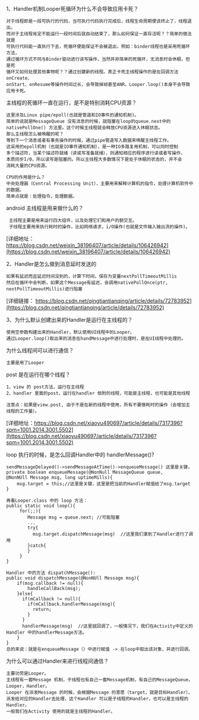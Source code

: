  1、Handler机制Looper死循环为什么不会导致应用卡死？
 ```
 对于线程即是一段可执行的代码，当可执行代码执行完成后，线程生命周期便该终止了，线程退出。
 而对于主线程肯定不能运行一段时间后就自动结束了，那么如何保证一直存活呢？？简单的做法就是
 可执行代码能一直执行下去，死循环便能保证不会被退出，例如：binder线程也是采用死循环方法，
 通过循环方式不同与Binder驱动进行读写操作，当然并非简单的死循环，无消息时会休眠，但是死
 循环又如何处理其他事物呢？？通过创建新的线程。真正卡死主线程操作的是在回调方法onCreate、
 onStart、onResume等操作时间过长，会导致掉帧甚至ANR，Looper.loop()本身不会导致应用卡死。
```
主线程的死循环一直在运行，是不是特别消耗CPU资源？
```
这里涉及Linux pipe/epoll(也就是管道和IO事件的通知机制)。
简单的说就是MessageQueue 没有消息的时候，就阻塞在loop的queue.next中的
nativePollOne() 方法里。这个时候主线程就会释放CPU资源进入休眠状态。
那么主线程怎么被唤醒的呢？
等到下一个消息或者有事务操作的时候，通过pipe管道写入数据来唤醒主线程工作。
这采用的epoll机制（也就是IO事件通知机制），是一种IO多路复用机制，可以同时控制
多个描述符，当某个描述符就绪（读或写准备就绪），则通知相应的程序进行读或者写操作，
本质同步I/0，所以读写是阻塞的。所以主线程大多数情况下是处于休眠的状态的，并不会
消耗大量的CPU资源。

CPU的作用是什么？
中央处理器（Central Processing Unit），主要用来解释计算机的指令，处理计算机软件中的数据。
简单点就是：处理指令，处理数据。

```


 android 主线程是用来做什么的？
```
 主线程主要是用来运行四大组件，以及处理它们和用户的额交互。
 子线程主要用来执行耗时的操作，比如网络请求，i/O操作(也就是文件输入输出流的操作)。
```
[详细地址：https://blog.csdn.net/weixin_38196407/article/details/106426942](https://blog.csdn.net/weixin_38196407/article/details/106426942)


2、Handler是怎么做到消息延时发送的
```
如果有延迟而且延迟时间没到的，计算下时间，保存为变量nextPollTimeoutMillis
然后在循环中会判断，如果这个Message有延迟，会调用nativePollOnce(ptr, nextPollTimeoutMillis)进行阻塞
```
[详细链接： https://blog.csdn.net/qingtiantianqing/article/details/72783952](https://blog.csdn.net/qingtiantianqing/article/details/72783952)

3、为什么默认创建出来的Handler是运行在主线程的？
```
使用空参数构建出来的Handler，默认使用UI线程中的Looper。
通过Looper.loop()取出来的消息在handMessage中进行处理时，是在UI线程中处理的。

```
为什么线程间可以进行通信？
```
主要是用了Looper

```
post 是在运行在哪个线程？
```
1、view 的 post方法，运行在主线程
2、handler 里面的post，运行在handler 依附的线程，可能是主线程，也可能是其他线程

注意点：如果是view.post, 由于不是在新的线程中使用，所有不要做耗时的操作（会增加主线程的工作量）。
```
[详细地址：https://blog.csdn.net/xiaoyu490697/article/details/7317396?spm=1001.2014.3001.5502](https://blog.csdn.net/xiaoyu490697/article/details/7317396?spm=1001.2014.3001.5502)

loop 执行的时候，是怎么回调Handler中的 handlerMessage()?
```
sendMessageDelayed()->sendMessageAtTime()->enqueueMessage() 这里是关键，
private boolean enqueueMessage(@NonNull MessageQueue queue,
@NonNUll Message msg, long uptimeMills){
    msg.target = this;//这里是关键，这里是把当前的Handler赋值给了msg.target
}

再看Looper.class 中的 loop 方法：
public static void loop(){
     for(;;){
        Message msg = queue.next; //可能阻塞
        ...
        try{
          msg.target.dispatchMessage(msg)  //这里我们拿到了Handler进行了调用
        }catch{
        }
     }
}

Handler 中的方法 dispatchMessage():
public void dispatchMessage(@NonNUll Message msg){
    if(msg.callback != null){
        handleCallBack(msg);
    }else{
      if(mCallback != null){
        if(mCallback.handlerMessage(msg){
          return;
        }
      }
      handlerMessage(msg)  //这里就回调了，一般情况下，我们在Activity中定义的 Handler 中的handlerMessage方法。
    }
}
总的来说：就是在enqueueMessage（）中进行赋值 -> 在loop中取出该对象，并进行回调。

```
为什么可以通过Handler来进行线程间通信？
```
主要功劳是Looper。
主线程有一套Message 机制，子线程也有自己一套Message机制，有自己的MessageQueue，Looper，Handler。
Looper 在派发Message 的时候，会根据Message 的意愿（target，就是目标Handler），
派发给对应的Handler去处理，这个Handler 可以是子线程的Handler，也可以是主线程的Handler。
一般我们在Activity 使用的就是主线程的Handler。

```